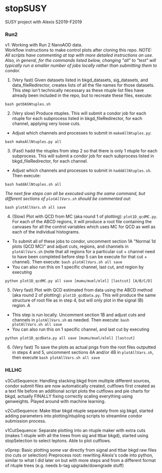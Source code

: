 # stopSUSY
SUSY project with Alexis S2019-F2019

### Run2
v1: Working with Run 2 NanoAOD data.  
Workflow instructions to make control plots after cloning this repo. _NOTE: All scripts have commenting at top with more detailed instructions on use. Also, in general, for the commands listed below, changing "all" to "test" will typically run a smaller number of jobs locally rather than submitting them to condor._  
1. (Very fast) Given datasets listed in bkgd_datasets, sig_datasets, and data_fileRedirector, creates lists of all the file names for those datasets. This step isn't technically necessary as these ntuple list files have already been included in the repo, but to recreate these files, execute:
```
bash getDASNtuples.sh
```
2. (Very slow) Produce ntuples. This will submit a condor job for each ntuple for each subprocess listed in bkgd_fileRedirector, for each channel, applying very loose cuts. 
- Adjust which channels and processes to submit in `makeAllNtuples.py`:
```
bash makeAllNtuples.py all
```
3. (Fast) hadd the ntuples from step 2 so that there is only 1 ntuple for each subprocess. This will submit a condor job for each subprocess listed in bkgd_fileRedirector, for each channel.
- Adjust which channels and processes to submit in `haddAllNtuples.sh`. Then execute:
```
bash haddAllNtuples.sh all
```
  
_The next few steps can all be executed using the same command, but different sections of `plotAllVars.sh` should be commented out:_
```
bash plotAllVars.sh all save
```

4. (Slow) Plot with QCD from MC (aka round 1 of plotting): `plot1D_qcdMC.py`. For each of the ABCD regions, it will produce a root file containing the canvases for all the control variables which uses MC for QCD as well as each of the individual histograms.  
- To submit all of these jobs to condor, uncomment section 1A "Normal 1d plots (QCD MC)" and adjust cuts, regions, and channels in `plotAllVars.sh` (note that all regions for a particular cut + channel need to have been completed before step 5 can be execute for that cut + channel). Then execute: `bash plotAllVars.sh all save`
- You can also run this on 1 specific channel, last cut, and region by executing
```
python plot1D_qcdMC.py all save [mumu/muel/elel] [lastcut] [A/B/C/D]
```
5. (Very fast) Plot with QCD estimated from data using the ABCD method (aka round 2 of plotting): `plot1D_qcdData.py`. This will produce the same structure of root file as in step 4, but will only plot in the signal (B) region.
A
- This step is run locally. Uncomment section 1B and adjust cuts and channels in `plotAllVars.sh` as needed. Then execute: `bash plotAllVars.sh all save`
- You can also run this on 1 specific channel, and last cut by executing
```
python plot1D_qcdData.py all save [mumu/muel/elel] [lastcut]
```
6. (Very fast) To save the plots as actual pngs from the root files outputted in steps 4 and 5, uncomment sections 4A and/or 4B in `plotAllVars.sh`, then execute `bash plotAllVars.sh all save`

### HLLHC
v3CutSequence:
Handling stacking bkgd from multiple different sources, condor submit files are now automatically created, cutflows first created as a text file before an additional script plots the cutflows and pie charts for bkgd, actually FINALLY fixing correctly scaling everything using genweights.
Played around with machine learning.

v2CutSequence:
Make ttbar bkgd ntuple separately from sig bkgd, started adding parameters into plotting/ntupling scripts to streamline condor submission process.

v1CutSequence:
Separate plotting into an ntuple maker with extra cuts (makes 1 ntuple with all the trees from sig and ttbar bkgd), started using stopSelection to select leptons. Able to plot cutflows.

v0prep:
Basic plotting some var directly from signal and ttbar bkgd raw files (no cuts or selection)
Preprocess root: rewriting Alexis's code into python, similar to what I did later on but with more steps and from a different format of ntuple trees (e.g. needs b-tag upgrade/downgrade stuff)
